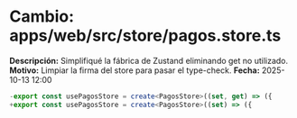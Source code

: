 # Cambio: apps/web/src/store/pagos.store.ts
**Descripción:** Simplifiqué la fábrica de Zustand eliminando get no utilizado.
**Motivo:** Limpiar la firma del store para pasar el type-check.
**Fecha:** 2025-10-13 12:00
```ts
-export const usePagosStore = create<PagosStore>((set, get) => ({
+export const usePagosStore = create<PagosStore>((set) => ({
```
